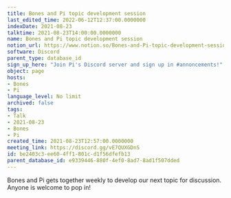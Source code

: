 ```yaml
---
title: Bones and Pi topic development session
last_edited_time: 2022-06-12T12:37:00.0000000
indexDate: 2021-08-23
talktime: 2021-08-23T14:00:00.0000000
name: Bones and Pi topic development session
notion_url: https://www.notion.so/Bones-and-Pi-topic-development-session-be2403c3ee604ff1801cd1f56dfefb13
software: Discord
parent_type: database_id
sign_up_here: "Join Pi's Discord server and sign up in #annoncements!"
object: page
hosts:
- Bones
- Pi
language_level: No limit
archived: false
tags:
- Talk
- 2021-08-23
- Bones
- Pi
created_time: 2021-08-23T12:57:00.0000000
meeting_link: https://discord.gg/vE7QUXGDnS
id: be2403c3-ee60-4ff1-801c-d1f56dfefb13
parent_database_id: e9339446-880f-4ef0-8ad7-8ad1f507dded
---
```


Bones and Pi gets together weekly to develop our next topic for discussion.
Anyone is welcome to pop in!










